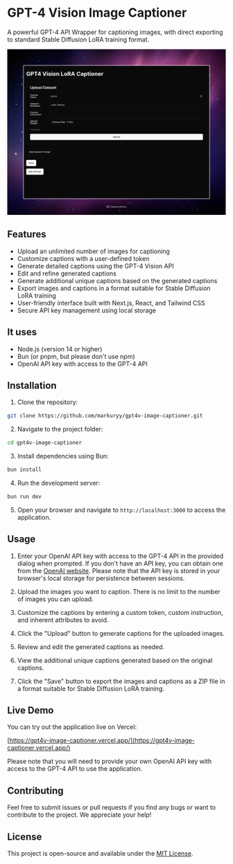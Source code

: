 # GPT-4 Vision Image Captioner

A powerful GPT-4 API Wrapper for captioning images, with direct exporting to standard Stable Diffusion LoRA training format.

![GPT-4 Vision Image Captioner Preview](public/og.png)

## Features

- Upload an unlimited number of images for captioning
- Customize captions with a user-defined token
- Generate detailed captions using the GPT-4 Vision API
- Edit and refine generated captions
- Generate additional unique captions based on the generated captions
- Export images and captions in a format suitable for Stable Diffusion LoRA training
- User-friendly interface built with Next.js, React, and Tailwind CSS
- Secure API key management using local storage

## It uses

- Node.js (version 14 or higher)
- Bun (or pnpm, but please don't use npm)
- OpenAI API key with access to the GPT-4 API

## Installation

1. Clone the repository:

```bash
git clone https://github.com/markuryy/gpt4v-image-captioner.git
```

2. Navigate to the project folder:

```bash
cd gpt4v-image-captioner
```

3. Install dependencies using Bun:

```bash
bun install
```

4. Run the development server:

```bash
bun run dev
```

5. Open your browser and navigate to `http://localhost:3000` to access the application.

## Usage

1. Enter your OpenAI API key with access to the GPT-4 API in the provided dialog when prompted. If you don't have an API key, you can obtain one from the [OpenAI website](https://platform.openai.com/account/api-keys). Please note that the API key is stored in your browser's local storage for persistence between sessions.

2. Upload the images you want to caption. There is no limit to the number of images you can upload.

3. Customize the captions by entering a custom token, custom instruction, and inherent attributes to avoid.

4. Click the "Upload" button to generate captions for the uploaded images.

5. Review and edit the generated captions as needed.

6. View the additional unique captions generated based on the original captions.

7. Click the "Save" button to export the images and captions as a ZIP file in a format suitable for Stable Diffusion LoRA training.

## Live Demo

You can try out the application live on Vercel:

[https://gpt4v-image-captioner.vercel.app/](https://gpt4v-image-captioner.vercel.app/)

Please note that you will need to provide your own OpenAI API key with access to the GPT-4 API to use the application.

## Contributing

Feel free to submit issues or pull requests if you find any bugs or want to contribute to the project. We appreciate your help!

## License

This project is open-source and available under the [MIT License](LICENSE).

